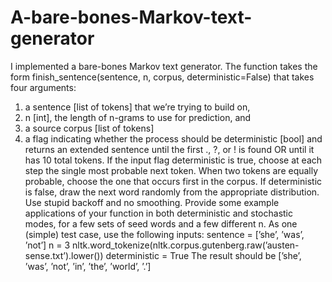 # A-bare-bones-Markov-text-generator
I implemented a bare-bones Markov text generator. The function takes the form
finish_sentence(sentence, n, corpus, deterministic=False)
that takes four arguments:
1. a sentence [list of tokens] that we’re trying to build on,
2. n [int], the length of n-grams to use for prediction, and
3. a source corpus [list of tokens]
4. a flag indicating whether the process should be deterministic [bool]
and returns an extended sentence until the first ., ?, or ! is found OR until it has 10 total
tokens.
If the input flag deterministic is true, choose at each step the single most probable next
token. When two tokens are equally probable, choose the one that occurs first in the corpus.
If deterministic is false, draw the next word randomly from the appropriate distribution.
Use stupid backoff and no smoothing.
Provide some example applications of your function in both deterministic and
stochastic modes, for a few sets of seed words and a few different n.
As one (simple) test case, use the following inputs:
sentence = [’she’, ’was’, ’not’]
n = 3
nltk.word_tokenize(nltk.corpus.gutenberg.raw(’austen-sense.txt’).lower())
deterministic = True
The result should be
[’she’, ’was’, ’not’, ’in’, ’the’, ’world’, ’.’]
